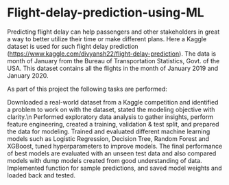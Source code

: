 # Flight-delay-prediction-using-ML
Predicting flight delay can help passengers and other stakeholders in great a way to better utilize their time or make different plans. Here a Kaggle dataset is used for such flight delay prediction (https://www.kaggle.com/divyansh22/flight-delay-prediction). The data is month of January from the Bureau of Transportation Statistics, Govt. of the USA. This dataset contains all the flights in the month of January 2019 and January 2020.

As part of this project the following tasks are performed:

Downloaded a real-world dataset from a Kaggle competition and identified a problem to work on with the dataset, stated the modeling objective with clarity.\n
Performed exploratory data analysis to gather insights, perform feature engineering, created a training, validation & test split, and prepared the data for modeling.
Trained and evaluated different machine learning models such as Logistic Regression, Decision Tree, Random Forest and XGBoost, tuned hyperparameters to improve models.
The final performance of best models are evaluated with an unseen test data and also compared models with dump models created from good understanding of data.
Implemented function for sample predictions, and saved model weights and loaded back and tested.
